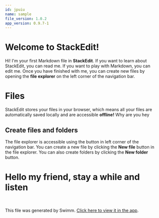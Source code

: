 ```yaml
---
id: jpuiu
name: sample
file_version: 1.0.2
app_version: 0.9.7-1
---
```


# Welcome to StackEdit!

Hi! I'm your first Markdown file in **StackEdit**. If you want to learn about StackEdit, you can read me. If you want to play with Markdown, you can edit me. Once you have finished with me, you can create new files by opening the **file explorer** on the left corner of the navigation bar.

# Files

StackEdit stores your files in your browser, which means all your files are automatically saved locally and are accessible **offline!** Why are you hey

## Create files and folders

The file explorer is accessible using the button in left corner of the navigation bar. You can create a new file by clicking the **New file** button in the file explorer. You can also create folders by clicking the **New folder** button.

# Hello my friend, stay a while and listen

<br/>

This file was generated by Swimm. [Click here to view it in the app](http://localhost:5001/repos/Z2l0aHViJTNBJTNBVGVzdFJlcG8xJTNBJTNBU2hhdWxBbXJhblM=/docs/jpuiu).